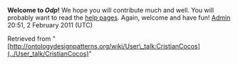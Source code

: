 __Welcome to _Odp_!__ We hope you will contribute much and well. 
You will probably want to read the [help pages](http://ontologydesignpatterns.org/wiki/Help:Contents "Help:Contents"). Again, welcome and have fun! [Admin](../User/ValentinaPresutti "User:ValentinaPresutti") 20:51, 2 February 2011 (UTC)





Retrieved from "[http://ontologydesignpatterns.org/wiki/User\_talk:CristianCocos](../User_talk/CristianCocos)"